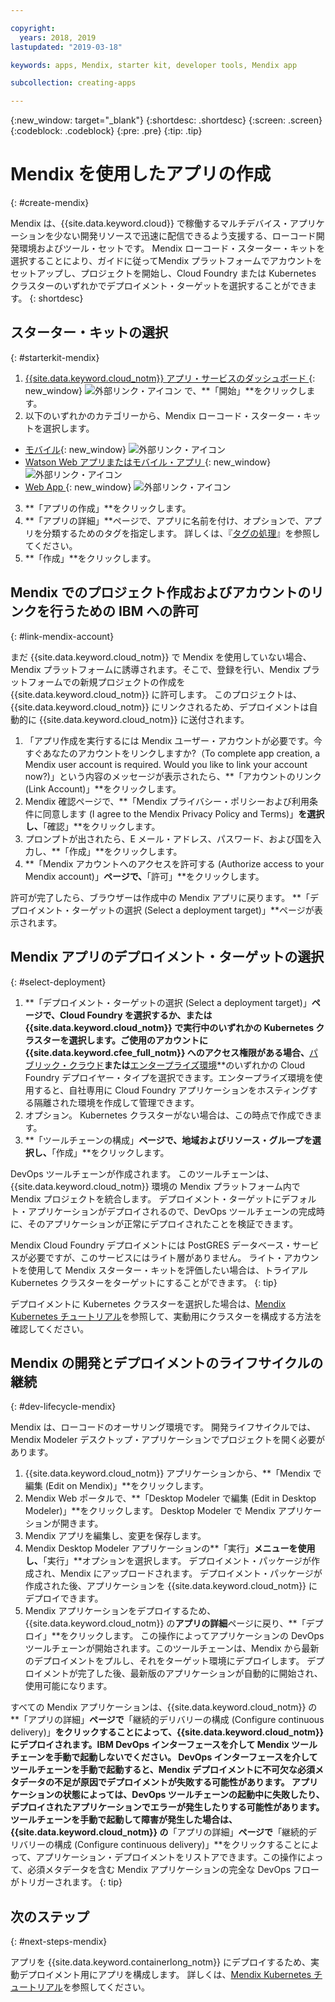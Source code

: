 ```yaml
---

copyright:
  years: 2018, 2019
lastupdated: "2019-03-18"

keywords: apps, Mendix, starter kit, developer tools, Mendix app

subcollection: creating-apps

---
```


{:new_window: target="_blank"}
{:shortdesc: .shortdesc}
{:screen: .screen}
{:codeblock: .codeblock}
{:pre: .pre}
{:tip: .tip}

# Mendix を使用したアプリの作成
{: #create-mendix}

Mendix は、{{site.data.keyword.cloud}} で稼働するマルチデバイス・アプリケーションを少ない開発リソースで迅速に配信できるよう支援する、ローコード開発環境およびツール・セットです。 Mendix ローコード・スターター・キットを選択することにより、ガイドに従ってMendix プラットフォームでアカウントをセットアップし、プロジェクトを開始し、Cloud Foundry または Kubernetes クラスターのいずれかでデプロイメント・ターゲットを選択することができます。
{: shortdesc}

## スターター・キットの選択
{: #starterkit-mendix}

1. [{{site.data.keyword.cloud_notm}} アプリ・サービスのダッシュボード ](https://{DomainName}/developer/appservice/dashboard){: new_window} ![外部リンク・アイコン](../../icons/launch-glyph.svg "外部リンク・アイコン") で、**「開始」**をクリックします。
2. 以下のいずれかのカテゴリーから、Mendix ローコード・スターター・キットを選択します。
  * [モバイル](https://{DomainName}/developer/appservice/starter-kits/mendix-mobile-app){: new_window} ![外部リンク・アイコン](../../icons/launch-glyph.svg "外部リンク・アイコン")
  * [Watson Web アプリまたはモバイル・アプリ ](https://{DomainName}/developer/appservice/starter-kits/mendix-web-or-mobile-app-with-watson){: new_window} ![外部リンク・アイコン](../../icons/launch-glyph.svg "外部リンク・アイコン")
  * [Web App ](https://{DomainName}/developer/appservice/starter-kits/mendix-web-app){: new_window} ![外部リンク・アイコン](../../icons/launch-glyph.svg "外部リンク・アイコン")
3. **「アプリの作成」**をクリックします。
4. **「アプリの詳細」**ページで、アプリに名前を付け、オプションで、アプリを分類するためのタグを指定します。 詳しくは、『[タグの処理](/docs/resources?topic=resources-tag)』を参照してください。
5. **「作成」**をクリックします。


## Mendix でのプロジェクト作成およびアカウントのリンクを行うための IBM への許可
{: #link-mendix-account}

まだ {{site.data.keyword.cloud_notm}} で Mendix を使用していない場合、Mendix プラットフォームに誘導されます。そこで、登録を行い、Mendix プラットフォームでの新規プロジェクトの作成を {{site.data.keyword.cloud_notm}} に許可します。 このプロジェクトは、{{site.data.keyword.cloud_notm}} にリンクされるため、デプロイメントは自動的に {{site.data.keyword.cloud_notm}} に送付されます。

1. 「アプリ作成を実行するには Mendix ユーザー・アカウントが必要です。今すぐあなたのアカウントをリンクしますか?（To complete app creation, a Mendix user account is required. Would you like to link your account now?)」という内容のメッセージが表示されたら、**「アカウントのリンク (Link Account)」**をクリックします。
2. Mendix 確認ページで、**「Mendix プライバシー・ポリシーおよび利用条件に同意します (I agree to the Mendix Privacy Policy and Terms)」**を選択し、**「確認」**をクリックします。
3. プロンプトが出されたら、E メール・アドレス、パスワード、および国を入力し、**「作成」**をクリックします。
4. **「Mendix アカウントへのアクセスを許可する (Authorize access to your Mendix account)」**ページで、**「許可」**をクリックします。

許可が完了したら、ブラウザーは作成中の Mendix アプリに戻ります。 **「デプロイメント・ターゲットの選択 (Select a deployment target)」**ページが表示されます。

## Mendix アプリのデプロイメント・ターゲットの選択
{: #select-deployment}

1. **「デプロイメント・ターゲットの選択 (Select a deployment target)」**ページで、Cloud Foundry を選択するか、または {{site.data.keyword.cloud_notm}} で実行中のいずれかの Kubernetes クラスターを選択します。ご使用のアカウントに {{site.data.keyword.cfee_full_notm}} へのアクセス権限がある場合、**[パブリック・クラウド](/docs/cloud-foundry-public?topic=cloud-foundry-public-about-cf)**または**[エンタープライズ環境](/docs/cloud-foundry-public?topic=cloud-foundry-public-cfee)**のいずれかの Cloud Foundry デプロイヤー・タイプを選択できます。エンタープライズ環境を使用すると、自社専用に Cloud Foundry アプリケーションをホスティングする隔離された環境を作成して管理できます。
2. オプション。 Kubernetes クラスターがない場合は、この時点で作成できます。
3. **「ツールチェーンの構成」**ページで、地域およびリソース・グループを選択し、**「作成」**をクリックします。

DevOps ツールチェーンが作成されます。 このツールチェーンは、{{site.data.keyword.cloud_notm}} 環境の Mendix プラットフォーム内で Mendix プロジェクトを統合します。 デプロイメント・ターゲットにデフォルト・アプリケーションがデプロイされるので、DevOps ツールチェーンの完成時に、そのアプリケーションが正常にデプロイされたことを検証できます。

Mendix Cloud Foundry デプロイメントには PostGRES データベース・サービスが必要ですが、このサービスにはライト層がありません。 ライト・アカウントを使用して Mendix スターター・キットを評価したい場合は、トライアル Kubernetes クラスターをターゲットにすることができます。
{: tip}

デプロイメントに Kubernetes クラスターを選択した場合は、[Mendix Kubernetes チュートリアル](/docs/apps/tutorials?topic=creating-apps-deploy-mendix-kube)を参照して、実動用にクラスターを構成する方法を確認してください。


## Mendix の開発とデプロイメントのライフサイクルの継続
{: #dev-lifecycle-mendix}

Mendix は、ローコードのオーサリング環境です。 開発ライフサイクルでは、Mendix Modeler デスクトップ・アプリケーションでプロジェクトを開く必要があります。

1. {{site.data.keyword.cloud_notm}} アプリケーションから、**「Mendix で編集 (Edit on Mendix)」**をクリックします。
2. Mendix Web ポータルで、**「Desktop Modeler で編集 (Edit in Desktop Modeler)」**をクリックします。
  Desktop Modeler で Mendix アプリケーションが開きます。
3. Mendix アプリを編集し、変更を保存します。
4. Mendix Desktop Modeler アプリケーションの**「実行」**メニューを使用し、**「実行」**オプションを選択します。
  デプロイメント・パッケージが作成され、Mendix にアップロードされます。 デプロイメント・パッケージが作成された後、アプリケーションを {{site.data.keyword.cloud_notm}} にデプロイできます。
5. Mendix アプリケーションをデプロイするため、{{site.data.keyword.cloud_notm}} の**アプリの詳細**ページに戻り、**「デプロイ」**をクリックします。
  この操作によってアプリケーションの DevOps ツールチェーンが開始されます。このツールチェーンは、Mendix から最新のデプロイメントをプルし、それをターゲット環境にデプロイします。 デプロイメントが完了した後、最新版のアプリケーションが自動的に開始され、使用可能になります。

すべての Mendix アプリケーションは、{{site.data.keyword.cloud_notm}} の**「アプリの詳細」**ページで**「継続的デリバリーの構成 (Configure continuous delivery)」**をクリックすることによって、{{site.data.keyword.cloud_notm}} にデプロイされます。IBM DevOps インターフェースを介して Mendix ツールチェーンを手動で起動しないでください。 DevOps インターフェースを介してツールチェーンを手動で起動すると、Mendix デプロイメントに不可欠な必須メタデータの不足が原因でデプロイメントが失敗する可能性があります。 アプリケーションの状態によっては、DevOps ツールチェーンの起動中に失敗したり、デプロイされたアプリケーションでエラーが発生したりする可能性があります。 ツールチェーンを手動で起動して障害が発生した場合は、{{site.data.keyword.cloud_notm}} の**「アプリの詳細」**ページで**「継続的デリバリーの構成 (Configure continuous delivery)」**をクリックすることによって、アプリケーション・デプロイメントをリストアできます。この操作によって、必須メタデータを含む Mendix アプリケーションの完全な DevOps フローがトリガーされます。
{: tip}

## 次のステップ 
{: #next-steps-mendix}

アプリを {{site.data.keyword.containerlong_notm}} にデプロイするため、実動デプロイメント用にアプリを構成します。 詳しくは、[Mendix Kubernetes チュートリアル](/docs/apps/tutorials?topic=creating-apps-deploy-mendix-kube)を参照してください。 
